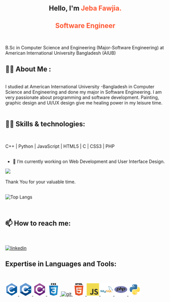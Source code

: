 <h2 align="center">Hello, I'm <span style="color:#FF5733;">Jeba Fawjia.</span></h2> 

<h2 align="center"><span style="color:#FF5733;">Software Engineer</span></h2> <br>

<p> B.Sc in Computer Science and Engineering (Major-Software Engineering) at American International University Bangladesh (AIUB) </p> 

<h2>👩‍💼 About Me :</h2><br>
I studied at American International University -Bangladesh in Computer Science and Engineering and done my major in Software Engineering. I am very passionate about programming and software development.
Painting, graphic design and UI/UX design give me healing power in my leisure time.<br><br>

 <h2>👩‍💻 Skills & technologies:</h2><br>  
 
   C++ | Python | JavaScript | HTML5 | C | CSS3 | PHP <br><br>

- 🔭 I’m currently working on Web Development and User Interface Design. 

<a href="https://visitcount.itsvg.in">
  <img src="https://visitcount.itsvg.in/api?id=jeba&label=Profile%20Views&color=2&icon=5&pretty=true" />
</a>



Thank You for your valuable time.<br><br>




![Top Langs](https://github-readme-stats.vercel.app/api/top-langs/?username=jeba-tech&layout=compact)


<br>

<h2>📫 How to reach me:</h2><br> 

[<img src='https://cdn.jsdelivr.net/npm/simple-icons@3.0.1/icons/linkedin.svg' alt='linkedin' height='40'>](https://www.linkedin.com/in/jeba-fawjia-050/)  





<h2 align="left">Expertise in Languages and Tools:</h2><br>
<p align="left"> <a href="https://www.cprogramming.com/" target="_blank"> <img src="https://raw.githubusercontent.com/devicons/devicon/master/icons/c/c-original.svg" alt="c" width="40" height="40"/> </a> <a href="https://www.w3schools.com/cpp/" target="_blank"> <img src="https://raw.githubusercontent.com/devicons/devicon/master/icons/cplusplus/cplusplus-original.svg" alt="cplusplus" width="40" height="40"/> </a> <a href="https://www.w3schools.com/cs/" target="_blank"> <img src="https://raw.githubusercontent.com/devicons/devicon/master/icons/csharp/csharp-original.svg" alt="csharp" width="40" height="40"/> </a> <a href="https://www.w3schools.com/css/" target="_blank"> <img src="https://raw.githubusercontent.com/devicons/devicon/master/icons/css3/css3-original-wordmark.svg" alt="css3" width="40" height="40"/> </a> <a href="https://git-scm.com/" target="_blank"> <img src="https://www.vectorlogo.zone/logos/git-scm/git-scm-icon.svg" alt="git" width="40" height="40"/> </a> <a href="https://www.w3.org/html/" target="_blank"> <img src="https://raw.githubusercontent.com/devicons/devicon/master/icons/html5/html5-original-wordmark.svg" alt="html5" width="40" height="40"/> </a> <a href="https://developer.mozilla.org/en-US/docs/Web/JavaScript" target="_blank"> <img src="https://raw.githubusercontent.com/devicons/devicon/master/icons/javascript/javascript-original.svg" alt="javascript" width="40" height="40"/> </a> <a href="https://www.mysql.com/" target="_blank"> <img src="https://raw.githubusercontent.com/devicons/devicon/master/icons/mysql/mysql-original-wordmark.svg" alt="mysql" width="40" height="40"/> </a> <a href="https://www.php.net" target="_blank"> <img src="https://raw.githubusercontent.com/devicons/devicon/master/icons/php/php-original.svg" alt="php" width="40" height="40"/> </a> <a href="https://www.python.org" target="_blank"> <img src="https://raw.githubusercontent.com/devicons/devicon/master/icons/python/python-original.svg" alt="python" width="40" height="40"/> </a> </p>
